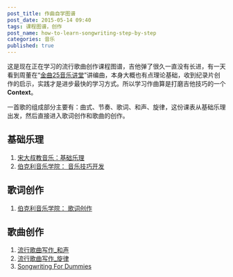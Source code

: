 ```yaml
---
post_title: 作曲自学图谱
post_date: 2015-05-14 09:40
tags: 课程图谱，创作
post_name: how-to-learn-songwriting-step-by-step
categories: 音乐
published: true
---
```

这是现在正在学习的流行歌曲创作课程图谱，吉他弹了很久一直没有长进，有一天看到周董在“[金曲25音乐讲堂](http://v.youku.com/v_show/id_XNzQzNjQ3MTA4.html)”讲编曲，本身大概也有点理论基础，收到纪录片创作的启示，实践才是进步最快的学习方式。所以学习作曲算是打磨吉他技巧的一个**Context**。

一首歌的组成部分主要有：曲式、节奏、歌词、和声、旋律，这份课表从基础乐理出发，然后直接进入歌词创作和歌曲的创作。

## 基础乐理
1. [宋大叔教音乐：基础乐理](http://www.songdashu.cn/news1.asp?lm2=68&lmname=0&open=1&n=30&tj=0&hot=0)
2. [伯克利音乐学院：
音乐技巧开发](https://www.coursera.org/course/musicianship)

## 歌词创作
1. [伯克利音乐学院：
歌词创作](https://www.coursera.org/course/songwriting)

## 歌曲创作
1. [流行歌曲写作_和声](http://book.douban.com/subject/5280377/)
2. [流行歌曲写作_旋律](http://book.douban.com/subject/5296349/)
3. [Songwriting For Dummies](https://book.douban.com/subject/5309021/)
